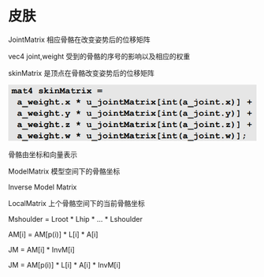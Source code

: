 # 皮肤

JointMatrix 相应骨骼在改变姿势后的位移矩阵

vec4 joint,weight 受到的骨骼的序号的影响以及相应的权重

skinMatrix 是顶点在骨骼改变姿势后的位移矩阵

![1663815113319](image/skin/1663815113319.png)


骨骼由坐标和向量表示

ModelMatrix 模型空间下的骨骼坐标

Inverse Model Matrix 

LocalMatrix 上个骨骼空间下的当前骨骼坐标

Mshoulder = Lroot * Lhip * ... * Lshoulder


AM[i] = AM[p(i)] * L[i] * A[i]

JM = AM[i] * InvM[i]

JM = AM[p(i)] * L[i] * A[i] * InvM[i]
